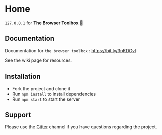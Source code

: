 # Home
`127.0.0.1` for **The Browser Toolbox** 🏡

## Documentation

Documentation for `the browser toolbox` : https://bit.ly/3pKDGvl

See the wiki page for resources.

## Installation
* Fork the project and clone it
* Run `npm install` to install dependencies
* Run `npm start` to start the server

## Support

Please use the [Gitter](https://gitter.im/the-browser-toolbox/community) channel if you have questions regarding the project.
